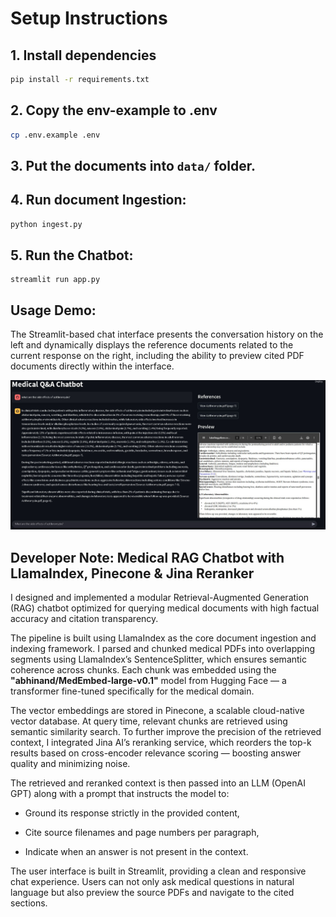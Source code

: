 # Setup Instructions

## 1. Install dependencies
```bash
pip install -r requirements.txt
```

## 2. Copy the env-example to .env
```bash
cp .env.example .env
```

## 3. Put the documents into `data/` folder.

## 4. Run document Ingestion:
```bash
python ingest.py
```

## 5. Run the Chatbot:
```
streamlit run app.py
```

## Usage Demo:
The Streamlit-based chat interface presents the conversation history on the left and dynamically displays the reference documents related to the current response on the right, including the ability to preview cited PDF documents directly within the interface.

![demo](./assets/running_demo.JPG)

## Developer Note: Medical RAG Chatbot with LlamaIndex, Pinecone & Jina Reranker
I designed and implemented a modular Retrieval-Augmented Generation (RAG) chatbot optimized for querying medical documents with high factual accuracy and citation transparency.

The pipeline is built using LlamaIndex as the core document ingestion and indexing framework. I parsed and chunked medical PDFs into overlapping segments using LlamaIndex’s SentenceSplitter, which ensures semantic coherence across chunks. Each chunk was embedded using the **"abhinand/MedEmbed-large-v0.1"** model from Hugging Face — a transformer fine-tuned specifically for the medical domain.

The vector embeddings are stored in Pinecone, a scalable cloud-native vector database. At query time, relevant chunks are retrieved using semantic similarity search. To further improve the precision of the retrieved context, I integrated Jina AI’s reranking service, which reorders the top-k results based on cross-encoder relevance scoring — boosting answer quality and minimizing noise.

The retrieved and reranked context is then passed into an LLM (OpenAI GPT) along with a prompt that instructs the model to:

- Ground its response strictly in the provided content,

- Cite source filenames and page numbers per paragraph,

- Indicate when an answer is not present in the context.

The user interface is built in Streamlit, providing a clean and responsive chat experience. Users can not only ask medical questions in natural language but also preview the source PDFs and navigate to the cited sections.

